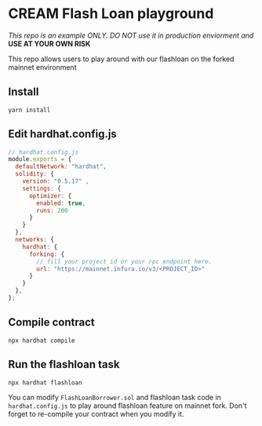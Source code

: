 # CREAM Flash Loan playground

*This repo is an example ONLY. DO NOT use it in production enviorment and* **USE AT YOUR OWN RISK**

This repo allows users to play around with our flashloan on the forked mainnet environment

## Install

```
yarn install
```

## Edit hardhat.config.js

```js
// hardhat.config.js
module.exports = {
  defaultNetwork: "hardhat",
  solidity: {
    version: "0.5.17" ,
    settings: {
      optimizer: {
        enabled: true,
        runs: 200
      }
    }
  },
  networks: {
    hardhat: {
      forking: {
        // fill your project id or your rpc endpoint here.
        url: "https://mainnet.infura.io/v3/<PROJECT_ID>"
      }
    }
  },
};
```

## Compile contract

```
npx hardhat compile
```

## Run the flashloan task

```
npx hardhat flashloan
```

You can modify `FlashLoanBorrower.sol` and flashloan task code in `hardhat.config.js` to
play around flashloan feature on mainnet fork.
Don't forget to re-compile your contract when you modify it.
